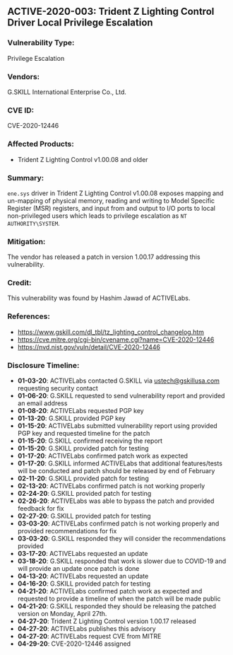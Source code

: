 ## ACTIVE-2020-003: Trident Z Lighting Control Driver Local Privilege Escalation

### Vulnerability Type:
Privilege Escalation

### Vendors:
G.SKILL International Enterprise Co., Ltd.

### CVE ID:
CVE-2020-12446

### Affected Products:
- Trident Z Lighting Control v1.00.08 and older

### Summary:
`ene.sys` driver in Trident Z Lighting Control v1.00.08 exposes mapping and un-mapping of physical memory, reading and writing to Model Specific Register (MSR) registers, and input  from and output to I/O ports to local non-privileged users which leads to privilege escalation as `NT AUTHORITY\SYSTEM`.

### Mitigation:
The vendor has released a patch in version 1.00.17 addressing this vulnerability.

### Credit:
This vulnerability was found by Hashim Jawad of ACTIVELabs.

### References:
- https://www.gskill.com/dl_tbl/tz_lighting_control_changelog.htm
- https://cve.mitre.org/cgi-bin/cvename.cgi?name=CVE-2020-12446
- https://nvd.nist.gov/vuln/detail/CVE-2020-12446

### Disclosure Timeline:
- **01-03-20**: ACTIVELabs contacted G.SKILL via ustech@gskillusa.com requesting security contact
- **01-06-20**: G.SKILL requested to send vulnerability report and provided an email address
- **01-08-20**: ACTIVELabs requested PGP key
- **01-13-20**: G.SKILL provided PGP key
- **01-15-20**: ACTIVELabs submitted vulnerability report using provided PGP key and requested timeline for the patch
- **01-15-20**: G.SKILL confirmed receiving the report
- **01-15-20**: G.SKILL provided patch for testing
- **01-17-20**: ACTIVELabs confirmed patch work as expected
- **01-17-20**: G.SKILL informed ACTIVELabs that additional features/tests will be conducted and patch should be released by end of February
- **02-11-20**: G.SKILL provided patch for testing
- **02-13-20**: ACTIVELabs confirmed patch is not working properly
- **02-24-20**: G.SKILL provided patch for testing
- **02-26-20**: ACTIVELabs was able to bypass the patch and provided feedback for fix
- **02-27-20**: G.SKILL provided patch for testing
- **03-03-20**: ACTIVELabs confirmed patch is not working properly and provided recommendations for fix
- **03-03-20**: G.SKILL responded they will consider the recommendations provided
- **03-17-20**: ACTIVELabs requested an update
- **03-18-20**: G.SKILL responded that work is slower due to COVID-19 and will provide an update once patch is done
- **04-13-20**: ACTIVELabs requested an update
- **04-16-20**: G.SKILL provided patch for testing
- **04-21-20**: ACTIVELabs confirmed patch work as expected and requested to provide a timeline of when the patch will be made public
- **04-21-20**: G.SKILL responded they should be releasing the patched version on Monday, April 27th.
- **04-27-20**: Trident Z Lighting Control version 1.00.17 released
- **04-27-20**: ACTIVELabs publishes this advisory
- **04-27-20**: ACTIVELabs request CVE from MITRE
- **04-29-20**: CVE-2020-12446 assigned
